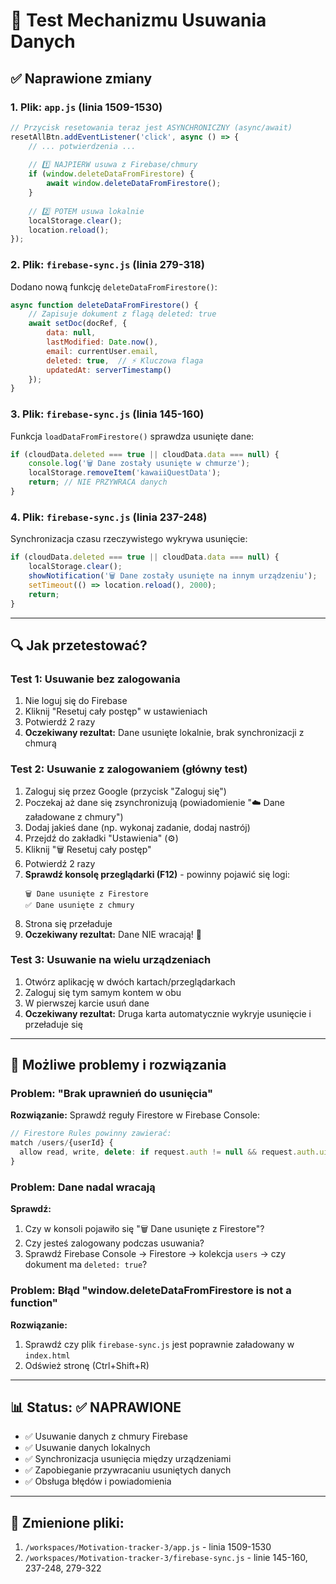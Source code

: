 # 🧪 Test Mechanizmu Usuwania Danych

## ✅ Naprawione zmiany

### 1. **Plik: `app.js` (linia 1509-1530)**
```javascript
// Przycisk resetowania teraz jest ASYNCHRONICZNY (async/await)
resetAllBtn.addEventListener('click', async () => {
    // ... potwierdzenia ...
    
    // 1️⃣ NAJPIERW usuwa z Firebase/chmury
    if (window.deleteDataFromFirestore) {
        await window.deleteDataFromFirestore();
    }
    
    // 2️⃣ POTEM usuwa lokalnie
    localStorage.clear();
    location.reload();
});
```

### 2. **Plik: `firebase-sync.js` (linia 279-318)**
Dodano nową funkcję `deleteDataFromFirestore()`:
```javascript
async function deleteDataFromFirestore() {
    // Zapisuje dokument z flagą deleted: true
    await setDoc(docRef, {
        data: null,
        lastModified: Date.now(),
        email: currentUser.email,
        deleted: true,  // ⚡ Kluczowa flaga
        updatedAt: serverTimestamp()
    });
}
```

### 3. **Plik: `firebase-sync.js` (linia 145-160)**
Funkcja `loadDataFromFirestore()` sprawdza usunięte dane:
```javascript
if (cloudData.deleted === true || cloudData.data === null) {
    console.log('🗑️ Dane zostały usunięte w chmurze');
    localStorage.removeItem('kawaiiQuestData');
    return; // NIE PRZYWRACA danych
}
```

### 4. **Plik: `firebase-sync.js` (linia 237-248)**
Synchronizacja czasu rzeczywistego wykrywa usunięcie:
```javascript
if (cloudData.deleted === true || cloudData.data === null) {
    localStorage.clear();
    showNotification('🗑️ Dane zostały usunięte na innym urządzeniu');
    setTimeout(() => location.reload(), 2000);
    return;
}
```

---

## 🔍 Jak przetestować?

### Test 1: Usuwanie bez zalogowania
1. Nie loguj się do Firebase
2. Kliknij "Resetuj cały postęp" w ustawieniach
3. Potwierdź 2 razy
4. **Oczekiwany rezultat:** Dane usunięte lokalnie, brak synchronizacji z chmurą

### Test 2: Usuwanie z zalogowaniem (główny test)
1. Zaloguj się przez Google (przycisk "Zaloguj się")
2. Poczekaj aż dane się zsynchronizują (powiadomienie "☁️ Dane załadowane z chmury")
3. Dodaj jakieś dane (np. wykonaj zadanie, dodaj nastrój)
4. Przejdź do zakładki "Ustawienia" (⚙️)
5. Kliknij "🗑️ Resetuj cały postęp"
6. Potwierdź 2 razy
7. **Sprawdź konsolę przeglądarki (F12)** - powinny pojawić się logi:
   ```
   🗑️ Dane usunięte z Firestore
   ✅ Dane usunięte z chmury
   ```
8. Strona się przeładuje
9. **Oczekiwany rezultat:** Dane NIE wracają! 🎉

### Test 3: Usuwanie na wielu urządzeniach
1. Otwórz aplikację w dwóch kartach/przeglądarkach
2. Zaloguj się tym samym kontem w obu
3. W pierwszej karcie usuń dane
4. **Oczekiwany rezultat:** Druga karta automatycznie wykryje usunięcie i przeładuje się

---

## 🐛 Możliwe problemy i rozwiązania

### Problem: "Brak uprawnień do usunięcia"
**Rozwiązanie:** Sprawdź reguły Firestore w Firebase Console:
```javascript
// Firestore Rules powinny zawierać:
match /users/{userId} {
  allow read, write, delete: if request.auth != null && request.auth.uid == userId;
}
```

### Problem: Dane nadal wracają
**Sprawdź:**
1. Czy w konsoli pojawiło się "🗑️ Dane usunięte z Firestore"?
2. Czy jesteś zalogowany podczas usuwania?
3. Sprawdź Firebase Console → Firestore → kolekcja `users` → czy dokument ma `deleted: true`?

### Problem: Błąd "window.deleteDataFromFirestore is not a function"
**Rozwiązanie:** 
1. Sprawdź czy plik `firebase-sync.js` jest poprawnie załadowany w `index.html`
2. Odśwież stronę (Ctrl+Shift+R)

---

## 📊 Status: ✅ NAPRAWIONE

- ✅ Usuwanie danych z chmury Firebase
- ✅ Usuwanie danych lokalnych
- ✅ Synchronizacja usunięcia między urządzeniami
- ✅ Zapobieganie przywracaniu usuniętych danych
- ✅ Obsługa błędów i powiadomienia

---

## 🔗 Zmienione pliki:
1. `/workspaces/Motivation-tracker-3/app.js` - linia 1509-1530
2. `/workspaces/Motivation-tracker-3/firebase-sync.js` - linie 145-160, 237-248, 279-322

